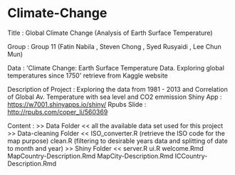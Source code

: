 # Climate-Change
Title : Global Climate Change (Analysis of Earth Surface Temperature)

Group : Group 11 (Fatin Nabila , Steven Chong , Syed Rusyaidi , Lee Chun Mun)

Data  : 'Climate Change: Earth Surface Temperature Data. Exploring global temperatures
         since 1750' retrieve from Kaggle website
         
Description of Project : Exploring the data from 1981 - 2013 and Correlation of Global Av. Temperature with sea level and CO2 emmission
Shiny App : https://w7001.shinyapps.io/shiny/
Rpubs Slide : http://rpubs.com/coper_li/560369

Content : >> Data Folder <<
             all the available data set used for this project
          >> Data-cleaning Folder <<
             ISO_converter.R (retrieve the ISO code for the map purpose)
             clean.R (filtering to desirable years data and splitting of date to month and year)
          >> Shiny Folder <<
             server.R
             ui.R 
             welcome.Rmd
             MapCountry-Description.Rmd
             MapCity-Description.Rmd
             ICCountry-Description.Rmd
          
